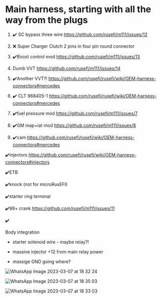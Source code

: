 
# Main harness, starting with all the way from the plugs

1. ✔️ SC bypass three wire https://github.com/rusefi/m111/issues/12

2. ❌ Super Charger Clutch 2 pins in four pin round connector

3. ✔️Boost control mod https://github.com/rusefi/m111/issues/13

4. Dumb VVT https://github.com/rusefi/m111/issues/14

5. ✔️Another VVT?! https://github.com/rusefi/rusefi/wiki/OEM-harness-connectors#mercedes

6. ✔️ CLT 968405-1 https://github.com/rusefi/rusefi/wiki/OEM-harness-connectors#mercedes

7. ✔️fuel pressure mod https://github.com/rusefi/m111/issues/7

8. ✔️GM map+iat mod https://github.com/rusefi/m111/issues/8

9. ✔️cam https://github.com/rusefi/rusefi/wiki/OEM-harness-connectors#mercedes

✔️injectors https://github.com/rusefi/rusefi/wiki/OEM-harness-connectors#injectors

✔️ETB

✔️knock (not for microRusEFI)

✔️starter ring terminal

✔️99+ crank https://github.com/rusefi/m111/issues/11


✔️



Body integration

* starter solenoid wire - maybe relay?!

* massive injector +12 from main relay power

* massige GND going where?






![WhatsApp Image 2023-03-07 at 18 32 24](https://user-images.githubusercontent.com/48498823/225507882-8ff91e2f-9c83-4f7d-9963-cd2f9ccc4c01.jpg)


![WhatsApp Image 2023-03-07 at 18 35 03](https://user-images.githubusercontent.com/48498823/225507902-3e8ea1c0-1a28-4ba3-87b2-c18f036aa336.jpg)


![WhatsApp Image 2023-03-07 at 18 33 03](https://user-images.githubusercontent.com/48498823/225507919-60542e1a-6059-4e6b-a266-006a64ed67ae.jpg)



